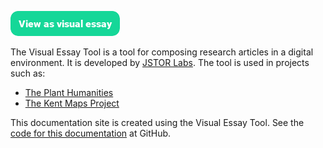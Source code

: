 <a href="https://visual-essays.app"><img src="/ve-button.png"></a>

The Visual Essay Tool is a tool for composing research articles in a digital environment. It is developed by [JSTOR Labs](http://labs.jstor.org). The tool is used in projects such as:

* [The Plant Humanities](https://plant-humanities.app/)
* [The Kent Maps Project](https://kent-maps.online/about)

This documentation site is created using the Visual Essay Tool. See the [code for this documentation](https://github.com/JSTOR-Labs/ve-docs) at GitHub.
